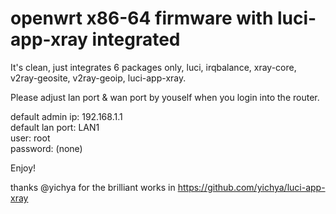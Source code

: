 # openwrt x86-64 firmware with luci-app-xray integrated  

It's clean, just integrates 6 packages only, luci, irqbalance, xray-core, v2ray-geosite, v2ray-geoip, luci-app-xray.   

Please adjust lan port & wan port by youself when you login into the router.  

default admin ip: 192.168.1.1  
default lan port: LAN1  
user: root  
password: (none)  

Enjoy!

thanks @yichya for the brilliant works in https://github.com/yichya/luci-app-xray


